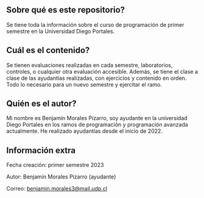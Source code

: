 Sobre qué es este repositorio?
-----------------

Se tiene toda la información sobre el curso de programación de primer semestre en la Universidad Diego Portales.

Cuál es el contenido?
-----------------

Se tienen evaluaciones realizadas en cada semestre, laboratorios, controles, o cualquier otra evaluación accesible. Además, se tiene el clase a clase de las ayudantías realizadas, con ejercicios y contenido en orden. Todo lo necesario para un nuevo semestre y ejercitar el ramo.

Quién es el autor?
-----------------

Mi nombre es Benjamín Morales Pizarro, soy ayudante en la universidad Diego Portales en los ramos de programación y programación avanzada actualmente. He realizado ayudantías desde el inicio de 2022.

Información extra
-----------------

Fecha creación: primer semestre 2023

Autor: Benjamín Morales Pizarro (ayudante)

Correo: benjamin.morales3@mail.udp.cl
